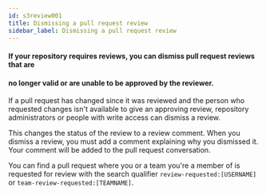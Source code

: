 ```yaml
---
id: s3review001
title: Dismissing a pull request review
sidebar_label: Dismissing a pull request review
---
```





#### If your repository requires reviews, you can dismiss pull request reviews that are
#### no longer valid or are unable to be approved by the reviewer.

If a pull request has changed since it was reviewed and the person who requested
changes isn't available to give an approving review, repository administrators or
people with write access can dismiss a review.

This changes the status of the review to a review comment. When you dismiss a review,
you must add a comment explaining why you dismissed it.
Your comment will be added to the pull request conversation.

You can find a pull request where you or a team you're a member of is requested for
review with the search qualifier `review-requested:[USERNAME]` or `team-review-requested:[TEAMNAME]`.
